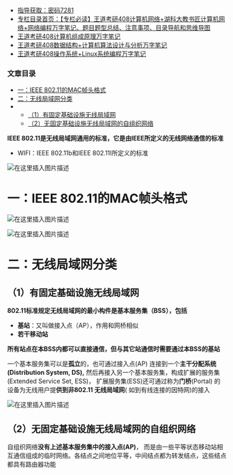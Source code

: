  

- [指导获取：密码7281](https://url18.ctfile.com/f/22722418-803125355-edf378)
- [专栏目录首页：【专栏必读】王道考研408计算机网络+湖科大教书匠计算机网络+网络编程万字笔记、题目题型总结、注意事项、目录导航和思维导图](https://zhangxing-tech.blog.csdn.net/article/details/125668174)
- [王道考研408计算机组成原理万字笔记](https://zhangxing-tech.blog.csdn.net/article/details/120664162?spm=1001.2014.3001.5502)
- [王道考研408数据结构+计算机算法设计与分析万字笔记](https://blog.csdn.net/qq_39183034/article/details/121501138?spm=1001.2014.3001.5501)
- [王道考研408操作系统+Linux系统编程万字笔记](https://zhangxing-tech.blog.csdn.net/article/details/121004242?spm=1001.2014.3001.5502)

### 文章目录

- [一：IEEE 802.11的MAC帧头格式](#IEEE_80211MAC_16)
- [二：无线局域网分类](#_23)
- - [（1）有固定基础设施无线局域网](#1_29)
  - [（2）无固定基础设施无线局域网的自组织网络](#2_46)

**IEEE 802.11是无线局域网通用的标准，它是由IEEE所定义的无线网络通信的标准**

- WIFI：IEEE 802.11b和IEEE 802.11I所定义的标准

![在这里插入图片描述](https://ziquyun.com/main/csdn/img?url=https%3A%2F%2Fimg-blog.csdnimg.cn%2F4ba94613aa5843938aaf56fb7ac8a2f1.png&rfUrl=https%3A%2F%2Fzhangxing-tech.blog.csdn.net%2Farticle%2Fdetails%2F125166934)

# 一：IEEE 802.11的MAC帧头格式

![在这里插入图片描述](https://ziquyun.com/main/csdn/img?url=https%3A%2F%2Fimg-blog.csdnimg.cn%2F8fa0da8302b54c03b960b1ce64d1fc7a.png&rfUrl=https%3A%2F%2Fzhangxing-tech.blog.csdn.net%2Farticle%2Fdetails%2F125166934)

![在这里插入图片描述](https://ziquyun.com/main/csdn/img?url=https%3A%2F%2Fimg-blog.csdnimg.cn%2F354668ad6f4e4a26b48f622f5e8ba5b0.png&rfUrl=https%3A%2F%2Fzhangxing-tech.blog.csdn.net%2Farticle%2Fdetails%2F125166934)

# 二：无线局域网分类

## （1）有固定基础设施无线局域网

**802.11标准规定无线局域网的最小构件是基本服务集（BSS），包括**

- **基站**：又叫做接入点（AP），作用和网桥相似
- **若干移动站**

**所有站点在本BSS内都可以直接通信，但与其它站通信时需要通过本BSS的基站**

一个基本服务集可以是**孤立**的，也可通过接入点\(AP\) 连接到一个**主干分配系统\(Distribution System, DS\),** 然后再接入另一个基本服务集，构成扩展的服务集\(Extended Service Set, ESS\)， 扩展服务集\(ESS\)还可通过称为**门桥**\(Portal\) 的设备为无线用户提**供到非802.11 无线局域网**\( 如到有线连接的因特网\)的接入

![在这里插入图片描述](https://ziquyun.com/main/csdn/img?url=https%3A%2F%2Fimg-blog.csdnimg.cn%2F421edec1d98444619bd21cd4d9c00ba0.png&rfUrl=https%3A%2F%2Fzhangxing-tech.blog.csdn.net%2Farticle%2Fdetails%2F125166934)

## （2）无固定基础设施无线局域网的自组织网络

自组织网络**没有上述基本服务集中的接入点\(AP\)**， 而是由一些平等状态移动站相互通信组成的临时网络。各结点之间地位平等，中间结点都为转发结点，这些结点都具有路由器功能
